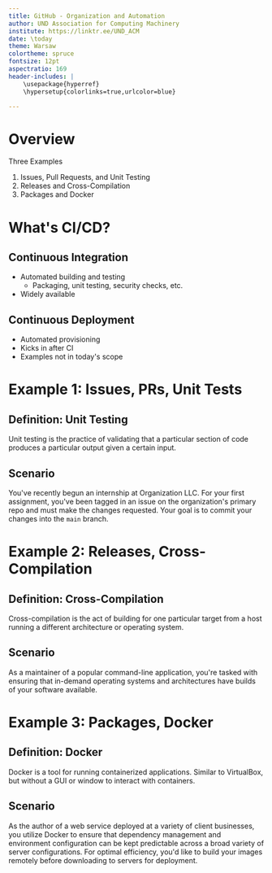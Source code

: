 ```yaml
---
title: GitHub - Organization and Automation
author: UND Association for Computing Machinery
institute: https://linktr.ee/UND_ACM
date: \today
theme: Warsaw
colortheme: spruce
fontsize: 12pt
aspectratio: 169
header-includes: |
    \usepackage{hyperref}
    \hypersetup{colorlinks=true,urlcolor=blue}

---
```


# Overview

Three Examples

1. Issues, Pull Requests, and Unit Testing
2. Releases and Cross-Compilation
3. Packages and Docker

# What's CI/CD?

## Continuous Integration

 - Automated building and testing
    - Packaging, unit testing, security checks, etc.
 - Widely available

## Continuous Deployment

 - Automated provisioning
 - Kicks in after CI
 - Examples not in today's scope

# Example 1: Issues, PRs, Unit Tests

## Definition: Unit Testing

Unit testing is the practice of validating that a particular section of code
produces a particular output given a certain input.

## Scenario

You've recently begun an internship at Organization LLC. For your first assignment,
you've been tagged in an issue on the organization's primary repo and must make the
changes requested. Your goal is to commit your changes into the `main` branch.

# Example 2: Releases, Cross-Compilation

## Definition: Cross-Compilation

Cross-compilation is the act of building for one particular target from a host running
a different architecture or operating system.

## Scenario

As a maintainer of a popular command-line application, you're tasked with ensuring
that in-demand operating systems and architectures have builds of your software available.

# Example 3: Packages, Docker

## Definition: Docker

Docker is a tool for running containerized applications. Similar to VirtualBox, but without
a GUI or window to interact with containers.

## Scenario

As the author of a web service deployed at a variety of client businesses, you utilize
Docker to ensure that dependency management and environment configuration can be kept
predictable across a broad variety of server configurations. For optimal efficiency, you'd
like to build your images remotely before downloading to servers for deployment.

